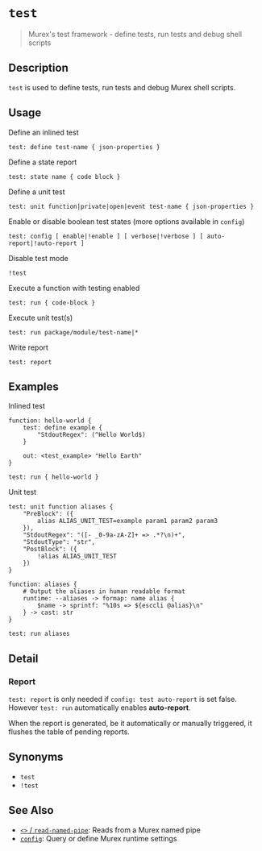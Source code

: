 # `test`

> Murex's test framework - define tests, run tests and debug shell scripts

## Description

`test` is used to define tests, run tests and debug Murex shell scripts.

## Usage

Define an inlined test

```
test: define test-name { json-properties }
```

Define a state report

```
test: state name { code block }
```

Define a unit test

```
test: unit function|private|open|event test-name { json-properties }
```

Enable or disable boolean test states (more options available in `config`)

```
test: config [ enable|!enable ] [ verbose|!verbose ] [ auto-report|!auto-report ]
```

Disable test mode

```
!test
```

Execute a function with testing enabled

```
test: run { code-block }
```

Execute unit test(s)

```
test: run package/module/test-name|*
```

Write report

```
test: report
```

## Examples

Inlined test

```
function: hello-world {
    test: define example {
        "StdoutRegex": (^Hello World$)
    }

    out: <test_example> "Hello Earth"
}

test: run { hello-world }
```

Unit test

```
test: unit function aliases {
    "PreBlock": ({
        alias ALIAS_UNIT_TEST=example param1 param2 param3
    }),
    "StdoutRegex": "([- _0-9a-zA-Z]+ => .*?\n)+",
    "StdoutType": "str",
    "PostBlock": ({
        !alias ALIAS_UNIT_TEST
    })
}

function: aliases {
    # Output the aliases in human readable format
    runtime: --aliases -> formap: name alias {
        $name -> sprintf: "%10s => ${esccli @alias}\n"
    } -> cast: str
}

test: run aliases
```

## Detail

### Report

`test: report` is only needed if `config: test auto-report` is set false.
However `test: run` automatically enables **auto-report**.

When the report is generated, be it automatically or manually triggered, it
flushes the table of pending reports.

## Synonyms

* `test`
* `!test`


## See Also

* [`<>` / `read-named-pipe`](../commands/namedpipe.md):
  Reads from a Murex named pipe
* [`config`](../commands/config.md):
  Query or define Murex runtime settings